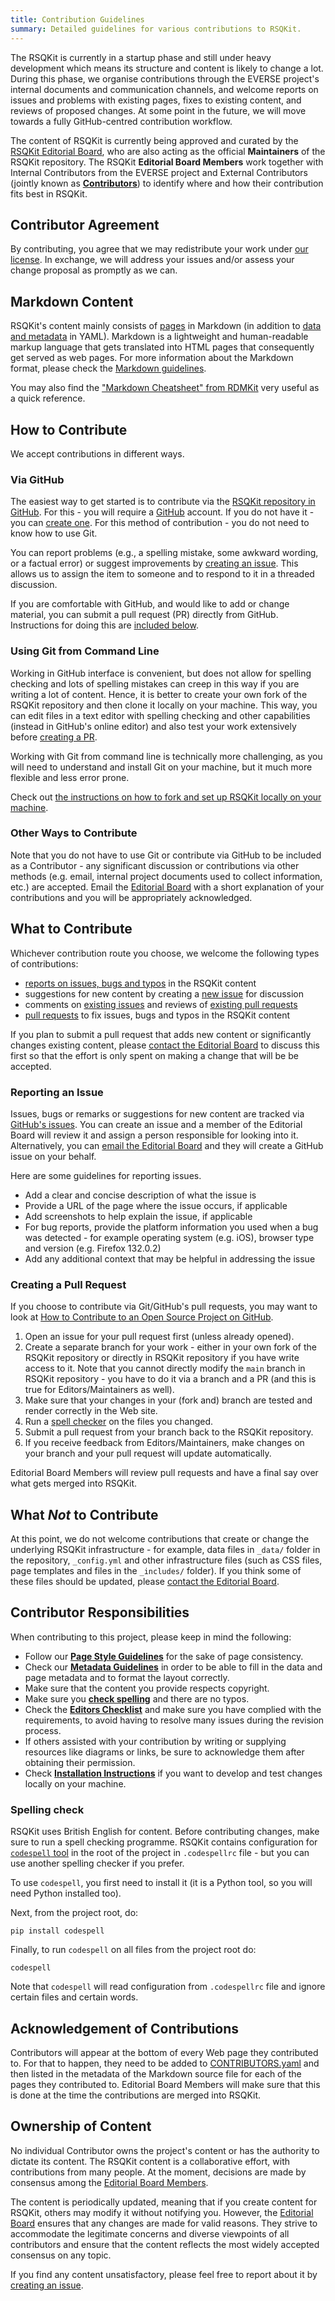 ```yaml
---
title: Contribution Guidelines
summary: Detailed guidelines for various contributions to RSQKit.
---
```


The RSQKit is currently in a startup phase and still under heavy development which means its structure and content is likely to change a lot.
During this phase, we organise contributions through the EVERSE project's internal documents and communication channels, and welcome reports on issues and problems with existing pages, fixes to existing content, and reviews of proposed changes.
At some point in the future, we will move towards a fully GitHub-centred contribution workflow.

The content of RSQKit is currently being approved and curated by the [RSQKit Editorial Board][editorial-board], who are also acting as the official **Maintainers** of the RSQKit repository.
The RSQKit **Editorial Board Members** work together with Internal Contributors from the EVERSE project and External Contributors (jointly known as [**Contributors**][contributors]) to identify where and how their contribution fits best in RSQKit.

## Contributor Agreement

By contributing, you agree that we may redistribute your work under [our license][licence].
In exchange, we will address your issues and/or assess your change proposal as promptly as we can.

## Markdown Content

RSQKit's content mainly consists of [pages][pages] in Markdown (in addition to [data and metadata][data] in YAML).
Markdown is a lightweight and human-readable markup language that gets translated into HTML pages that consequently get served as web pages.
For more information about the Markdown format, please check the [Markdown guidelines](https://guides.github.com/features/mastering-markdown/).

You may also find the ["Markdown Cheatsheet" from RDMKit][markdown-cheatsheet] very useful as a quick reference.

## How to Contribute

We accept contributions in different ways.

### Via GitHub

The easiest way to get started is to contribute via the [RSQKit repository in GitHub][rsqkit-repository].
For this - you will require a [GitHub][github] account.
If you do not have it - you can [create one][github-join].
For this method of contribution - you do not need to know how to use Git.

You can report problems (e.g., a spelling mistake, some awkward wording, or a factual error) or suggest improvements by [creating an issue][issues].
This allows us to assign the item to someone and to respond to it in a threaded discussion.

If you are comfortable with GitHub, and would like to add or change material, you can submit a pull request (PR) directly from GitHub.
Instructions for doing this are [included below](#creating-a-pull-request).

### Using Git from Command Line

Working in GitHub interface is convenient, but does not allow for spelling checking and lots of spelling mistakes can creep in this way if you are writing a lot of content.
Hence, it is better to create your own fork of the RSQKit repository and then clone it locally on your machine.
This way, you can edit files in a text editor with spelling checking and other capabilities (instead in GitHub's online editor) and also test your work extensively before [creating a PR](#creating-a-pull-request).

Working with Git from command line is technically more challenging, as you will need to understand and install Git on your machine, but it much more flexible and less error prone.

Check out [the instructions on how to fork and set up RSQKit locally on your machine][installation-instructions].

### Other Ways to Contribute

Note that you do not have to use Git or contribute via GitHub to be included as a Contributor - any significant discussion or contributions via other methods (e.g. email, internal project documents used to collect information, etc.) are accepted.
Email the [Editorial Board][contact] with a short explanation of your contributions and you will be appropriately acknowledged.

## What to Contribute

Whichever contribution route you choose, we welcome the following types of contributions:

- [reports on issues, bugs and typos](#reporting-an-issue) in the RSQKit content
- suggestions for new content by creating a [new issue](#reporting-an-issue) for discussion
- comments on [existing issues][issues] and reviews of [existing pull requests][pull-requests]
- [pull requests](#creating-a-pull-request) to fix issues, bugs and typos in the RSQKit content

If you plan to submit a pull request that adds new content or significantly changes existing content, please [contact the Editorial Board][contact] to discuss this first so that the effort is only spent on making a change that will be be accepted.

### Reporting an Issue

Issues, bugs or remarks or suggestions for new content are tracked via [GitHub's issues][issues].
You can create an issue and a member of the Editorial Board will review it and assign a person responsible for looking into it.
Alternatively, you can [email the Editorial Board][contact] and they will create a GitHub issue on your behalf.

Here are some guidelines for reporting issues.

- Add a clear and concise description of what the issue is
- Provide a URL of the page where the issue occurs, if applicable
- Add screenshots to help explain the issue, if applicable
- For bug reports, provide the platform information you used when a bug was detected - for example operating system (e.g. iOS), browser type and version (e.g. Firefox 132.0.2)
- Add any additional context that may be helpful in addressing the issue

### Creating a Pull Request

If you choose to contribute via Git/GitHub's pull requests, you may want to look at [How to Contribute to an Open Source Project on GitHub][how-contribute].

1. Open an issue for your pull request first (unless already opened).
2. Create a separate branch for your work - either in your own fork of the RSQKit repository or directly in RSQKit repository if you have write access to it. Note that you cannot directly modify the `main` branch in RSQKit repository - you have to do it via a branch and a PR (and this is true for Editors/Maintainers as well).
3. Make sure that your changes in your (fork and) branch are tested and render correctly in the Web site.
4. Run a [spell checker](#spelling-check) on the files you changed.
5. Submit a pull request from your branch back to the RSQKit repository.
6. If you receive feedback from Editors/Maintainers, make changes on your branch and your pull request will update automatically.

Editorial Board Members will review pull requests and have a final say over what gets merged into RSQKit.

## What *Not* to Contribute

At this point, we do not welcome contributions that create or change the underlying RSQKit infrastructure - for example, data files in `_data/` folder in the repository, `_config.yml` and other infrastructure files (such as CSS files, page templates and files in the `_includes/` folder).
If you think some of these files should be updated, please [contact the Editorial Board][contact].

## Contributor Responsibilities

When contributing to this project, please keep in mind the following:

- Follow our [**Page Style Guidelines**][page-style-guidelines] for the sake of page consistency.
- Check our [**Metadata Guidelines**][metadata-guidelines] in order to be able to fill in the data and page metadata and to format the layout correctly.
- Make sure that the content you provide respects copyright.
- Make sure you [**check spelling**](#spelling-check) and there are no typos.
- Check the [**Editors Checklist**][editors-checklist] and make sure you have complied with the requirements, to avoid having to resolve many issues during the revision process.
- If others assisted with your contribution by writing or supplying resources like diagrams or links, be sure to acknowledge them after obtaining their permission.
- Check [**Installation Instructions**][installation-instructions] if you want to develop and test changes locally on your machine.

### Spelling check

RSQKit uses British English for content.
Before contributing changes, make sure to run a spell checking programme. 
RSQKit contains configuration for [`codespell` tool][codespell] in the root of the project in `.codespellrc` file - but you can use another spelling checker if you prefer.

To use `codespell`, you first need to install it (it is a Python tool, so you will need Python installed too).

Next, from the project root, do:

```shell
pip install codespell
```

Finally, to run `codespell` on all files from the project root do:

```shell
codespell
```

Note that `codespell` will read configuration from `.codespellrc` file and ignore certain files and certain words.

## Acknowledgement of Contributions

Contributors will appear at the bottom of every Web page they contributed to.
For that to happen, they need to be added to [CONTRIBUTORS.yaml][contributors] and then listed in the metadata of the Markdown source file for each of the pages they contributed to.
Editorial Board Members will make sure that this is done at the time the contributions are merged into RSQKit.

## Ownership of Content

No individual Contributor owns the project's content or has the authority to dictate its content.
The RSQKit content is a collaborative effort, with contributions from many people.
At the moment, decisions are made by consensus among the [Editorial Board Members][editorial-board].

The content is periodically updated, meaning that if you create content for RSQKit, others may modify it without notifying you.
However, the [Editorial Board][editorial-board] ensures that any changes are made for valid reasons.
They strive to accommodate the legitimate concerns and diverse viewpoints of all contributors and ensure that the content reflects the most widely accepted consensus on any topic.

If you find any content unsatisfactory, please feel free to report about it by [creating an issue](#reporting-an-issue).

[contact]: mailto:rsqkit@lists.certh.gr
[github]: https://github.com
[github-flow]: https://guides.github.com/introduction/flow/
[github-join]: https://github.com/join
[how-contribute]: https://egghead.io/courses/how-to-contribute-to-an-open-source-project-on-github
[issues]: https://github.com/EVERSE-ResearchSoftware/RSQKit/issues
[editorial-board]: ./editorial_board.md
[contributors]: https://github.com/EVERSE-ResearchSoftware/RSQKit/blob/main/_data/CONTRIBUTORS.yml
[pull-requests]: https://github.com/EVERSE-ResearchSoftware/RSQKit/pulls
[github-why-should-i-fork]: https://stackoverflow.com/questions/31209669/github-why-should-i-fork
[licence]: https://github.com/EVERSE-ResearchSoftware/RSQKit/blob/main/LICENSE.md
[installation-instructions]: https://github.com/EVERSE-ResearchSoftware/RSQKit/blob/main/INSTALL.md
[page-style-guidelines]: ./page_style_guidelines.md
[metadata-guidelines]: ./metadata_guidelines.md
[editors-checklist]: ./editors_checklist.md
[markdown-cheatsheet]: https://rdmkit.elixir-europe.org/markdown_cheat_sheet
[pages]: https://github.com/EVERSE-ResearchSoftware/RSQKit/tree/main/pages
[data]: https://github.com/EVERSE-ResearchSoftware/RSQKit/tree/main/_data
[rsqkit-repository]: https://github.com/EVERSE-ResearchSoftware/RSQKit
[codespell]: https://github.com/codespell-project/codespell